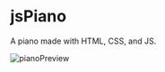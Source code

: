 # jsPiano
A piano made with HTML, CSS, and JS.

![pianoPreview](https://user-images.githubusercontent.com/61432155/87741481-a1bf5b00-c7b2-11ea-822f-ea537295175b.png)
